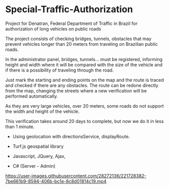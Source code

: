 # Special-Traffic-Authorization
Project for Denatran, Federal Department of Traffic in Brazil for authorization of long vehicles on public roads

The project consists of checking bridges, tunnels, obstacles that may prevent vehicles longer than 20 meters from traveling on Brazilian public roads.

In the administrator panel, bridges, tunnels... must be registered, informing height and width where it will be compared with the size of the vehicle and if there is a possibility of traveling through the road.

Just mark the starting and ending points on the map and the route is traced and checked if there are any obstacles. The route can be redone directly from the map, changing the streets where a new verification will be performed automatically.

As they are very large vehicles, over 20 meters, some roads do not support the width and height of the vehicle.

This verification takes around 20 days to complete, but now we do it in less than 1 minute.

- Using geolocation with directionsService, displayRoute.

- Turf.js geospatial library

- Javascript, JQuery, Ajax,

- C# (Server - Admin)







https://user-images.githubusercontent.com/28272136/221728382-7be661b9-8594-406b-bc1e-8c8d01814c19.mp4


